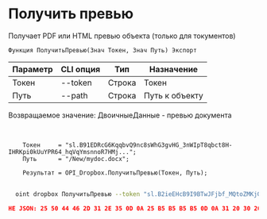 ﻿---
sidebar_position: 3
---

# Получить превью
 Получает PDF или HTML превью объекта (только для токументов)



`Функция ПолучитьПревью(Знач Токен, Знач Путь) Экспорт`

  | Параметр | CLI опция | Тип | Назначение |
  |-|-|-|-|
  | Токен | --token | Строка | Токен |
  | Путь | --path | Строка | Путь к объекту |

  
  Возвращаемое значение:   ДвоичныеДанные - превью документа

<br/>




```bsl title="Пример кода"
    Токен     = "sl.B91EDRcG6KqqbvQ9nc8sWhG3gvHG_3nWIpT8qbct8H-IHRKpi0kUuYPR64_hqVqYmsnnoR7HMj...";
    Путь      = "/New/mydoc.docx";

    Результат = OPI_Dropbox.ПолучитьПревью(Токен, Путь);
```



```sh title="Пример команды CLI"
    
  oint dropbox ПолучитьПревью --token "sl.B2ieEHcB9I9BTwJFjbf_MQtoZMKjGYgkpBqzQkvBfuSz41Qpy5r3d7a4ax22I5ILWhd9KLbN5L..." --path %path%

```

```json title="Результат"
НЕ JSON: 25 50 44 46 2D 31 2E 35 0D 0A 25 B5 B5 B5 B5 0D 0A 31 20 30 20 6F 62 6A 0D 0A 3C 3C 2F 54 79 70 65 2F 43 61 74 61 6C 6F 67 2F 50 61 67 65 73 20 32 20 30 20 52 2F 4C 61 6E 67 28 65 6E 2D 55 53…
```
